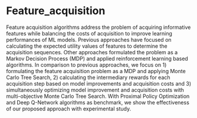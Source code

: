# Feature_acquisition
Feature acquisition algorithms address the problem of acquiring informative features while balancing the costs of acquisition to improve learning performances of ML models. Previous approaches have focused on calculating the expected utility values of features to determine the acquisition sequences. Other approaches formulated the problem as a Markov Decision Process (MDP) and applied reinforcement learning based algorithms. In comparison to previous approaches, we focus on 1) formulating the feature acquisition problem as a MDP and applying Monte Carlo Tree Search, 2) calculating the intermediary rewards for each acquisition step based on model improvements and acquisition costs and 3) simultaneously optimizing model improvement and acquisition costs with multi-objective Monte Carlo Tree Search. With Proximal Policy Optimization and Deep Q-Network algorithms as benchmark, we show the effectiveness of our proposed approach with experimental study. 
